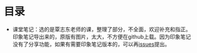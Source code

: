 # 目录

- 课堂笔记：选的是覃志东老师的课，整理了部分，不全面，欢迎补充和指正。印象笔记导出来的，原版有图片，太大，不方便在github上载。因为印象笔记没有了分享功能，如果有需要印象笔记版本的，可以再[issues](https://github.com/DongHuaUniversity/Study-Materials-for-DHU/issues)提出。